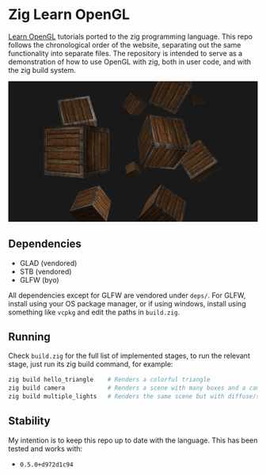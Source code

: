 # Zig Learn OpenGL

[Learn OpenGL](learnopengl.com) tutorials ported to the zig programming language. This repo follows
the chronological order of the website, separating out the same functionality into separate files.
The repository is intended to serve as a demonstration of how to use OpenGL with zig, both in user
code, and with the zig build system.

![Containers screenshot](textures/container_screenshot.png)

## Dependencies

- GLAD (vendored)
- STB (vendored)
- GLFW (byo)

All dependencies except for GLFW are vendored under `deps/`. For GLFW, install using your OS package
manager, or if using windows, install using something like `vcpkg` and edit the paths in `build.zig`.

## Running

Check `build.zig` for the full list of implemented stages, to run the relevant stage, just run its
zig build command, for example:

```bash
zig build hello_triangle    # Renders a colorful triangle
zig build camera            # Renders a scene with many boxes and a camera
zig build multiple_lights   # Renders the same scene but with diffuse/specular maps and multiple lights
```

## Stability

My intention is to keep this repo up to date with the language. This has been tested and works with:

- `0.5.0+d972d1c94`
